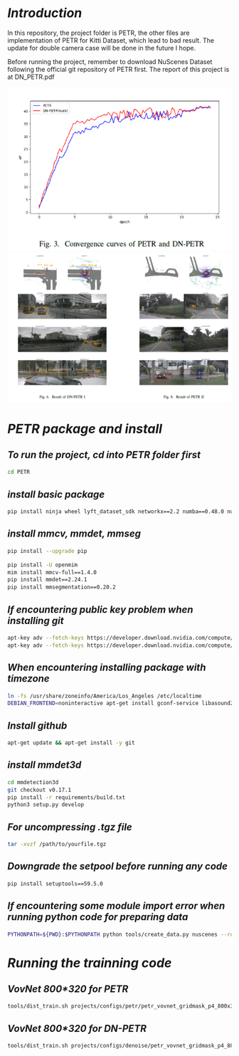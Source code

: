 # _Introduction_ #
In this repository, the project folder is PETR, the other files are implementation of PETR for Kitti Dataset, which lead to bad result. The update for double camera case will be done in the future I hope. 

Before running the project, remember to download NuScenes Dataset following the official git repository of PETR first. The report of this project is at DN_PETR.pdf

![image](https://github.com/tungyen/PETR-DN/blob/tungyen/stat.png)
![image](https://github.com/tungyen/PETR-DN/blob/tungyen/pic.png)

# _PETR package and install_ #

## _To run the project, cd into PETR folder first_ ##
```bash
cd PETR
```

## _install basic package_ ##
```bash
pip install ninja wheel lyft_dataset_sdk networkx==2.2 numba==0.48.0 nuscenes-devkit plyfile scikit-image tensorboard trimesh==2.35.39 numpy==1.19.5 open3d einops yapf==0.40.0
```

## _install mmcv, mmdet, mmseg_ ##
```bash
pip install --upgrade pip
```
```bash
pip install -U openmim
mim install mmcv-full==1.4.0
pip install mmdet==2.24.1
pip install mmsegmentation==0.20.2
```

## _If encountering public key problem when installing git_ ##
```bash
apt-key adv --fetch-keys https://developer.download.nvidia.com/compute/cuda/repos/ubuntu1804/x86_64/3bf863cc.pub
apt-key adv --fetch-keys https://developer.download.nvidia.com/compute/machine-learning/repos/ubuntu1804/x86_64/7fa2af80.pub
```

## _When encountering installing package with timezone_ ##
```bash
ln -fs /usr/share/zoneinfo/America/Los_Angeles /etc/localtime
DEBIAN_FRONTEND=noninteractive apt-get install gconf-service libasound2 libatk1.0-0 libc6 libcairo2 libcups2 libdbus-1-3 libexpat1 libfontconfig1 libgcc1 libgconf-2-4 libgdk-pixbuf2.0-0 libglib2.0-0 libgtk-3-0 libnspr4 libpango-1.0-0 libpangocairo-1.0-0 libstdc++6 libx11-6 libx11-xcb1 libxcb1 libxcomposite1 libxcursor1 libxdamage1 libxext6 libxfixes3 libxi6 libxrandr2 libxrender1 libxss1 libxtst6 ca-certificates fonts-liberation libappindicator1 libnss3 lsb-release xdg-utils wget -y
```

## _Install github_ ##
```bash
apt-get update && apt-get install -y git
```

## _install mmdet3d_ ##
```bash
cd mmdetection3d
git checkout v0.17.1 
pip install -r requirements/build.txt
python3 setup.py develop
```

## _For uncompressing .tgz file_ ##
```bash
tar -xvzf /path/to/yourfile.tgz
```

## _Downgrade the setpool before running any code_ ##
```bash
pip install setuptools==59.5.0
```

## _If encountering some module import error when running python code for preparing data_ ##
```bash
PYTHONPATH=${PWD}:$PYTHONPATH python tools/create_data.py nuscenes --root-path ./data/nuscenes --out-dir ./data/nuscenes --extra-tag nuscenes
```

# _Running the trainning code_ #

## _VovNet 800*320 for PETR_ ##
```bash
tools/dist_train.sh projects/configs/petr/petr_vovnet_gridmask_p4_800x320.py 1 --work-dir output/epoch24/petr_vovnet_gridmask_p4_800x320/
```

## _VovNet 800*320 for DN-PETR_ ##
```bash
tools/dist_train.sh projects/configs/denoise/petr_vovnet_gridmask_p4_800x320_dn.py 1 --work-dir output/epoch24/petr_vovnet_gridmask_p4_800x320_dn/
```

